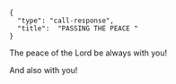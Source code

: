 ```
{
  "type": "call-response",
  "title":  "PASSING THE PEACE "
}
```

The peace of the Lord be always
with you!

And also with you!
